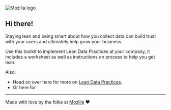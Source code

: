 ![Mozilla logo](https://www.mozilla.org/media/img/pebbles/moz-wordmark-dark-reverse.2cbc28bb9895.svg)

## Hi there!

Staying lean and being smart about how you collect data can build trust with your users and ultimately help grow your business.

Use this toolkit to implement Lean Data Practices at your company, it includes a worksheet as well as instructions on process to help you get lean.

Also: 
+ Head on over here for more on [Lean Data Practices](https://www.mozilla.org/en-US/about/policy/lean-data/).
+ Or here for 
---

Made with love by the folks at [Mozilla](https://www.mozilla.org/) ❤️